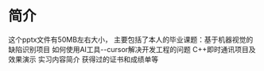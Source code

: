 # 简介
这个pptx文件有50MB左右大小，
主要包括了本人的毕业课题：基于机器视觉的缺陷识别项目
如何使用AI工具--cursor解决开发工程的问题
C++即时通讯项目及效果演示
实习内容简介
获得过的证书和成绩单等
